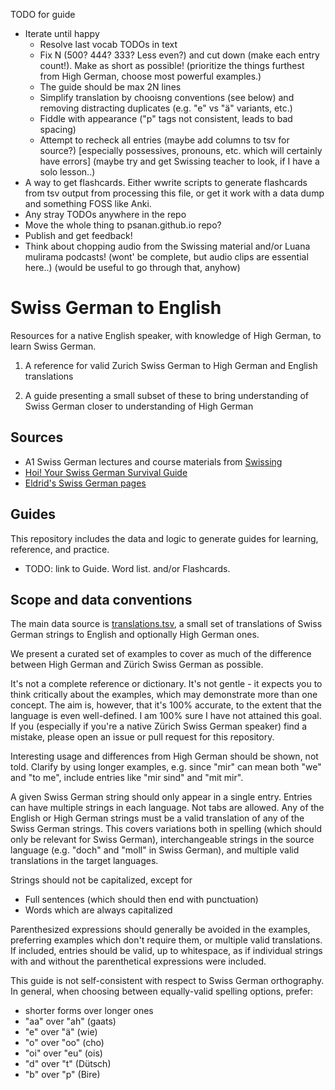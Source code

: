TODO for guide
<ul>
<li> Iterate until happy
  <ul>
    <li> Resolve last vocab TODOs in text
    <li> Fix N (500? 444? 333? Less even?) and cut down (make each entry count!). Make as short as possible! (prioritize the things furthest from High German, choose most powerful examples.)
    <li> The guide should be max 2N lines
    <li> Simplify translation by chooisng conventions (see below) and removing distracting duplicates (e.g. "e" vs "ä" variants, etc.)
    <li> Fiddle with appearance ("p" tags not consistent, leads to bad spacing)
    <li> Attempt to recheck all entries (maybe add columns to tsv for source?) [especially possessives, pronouns, etc. which will certainly have errors]  (maybe try and get Swissing teacher to look, if I have a solo lesson..)
  </ul>
<li> A way to get flashcards. Either wwrite scripts to generate flashcards from tsv output from processing this file, or get it work with a data dump and something FOSS like Anki.
<li> Any stray TODOs anywhere in the repo
<li> Move the whole thing to psanan.github.io repo?
<li> Publish and get feedback!
<li> Think about chopping audio from the Swissing material and/or Luana mulirama podcasts! (wont' be complete, but audio clips are essential here..) (would be useful to go through that, anyhow)
</ul>

# Swiss German to English

Resources for a native English speaker, with knowledge of High German,
to learn Swiss German.

1. A reference for valid Zurich Swiss German to High German and English translations

2. A guide presenting a small subset of these to bring understanding of Swiss German closer to understanding of High German

## Sources

<ul>
<li> A1 Swiss German lectures and course materials from <a href="https://swissing.ch/">Swissing</a>
<li> <a href="https://www.sergiojlievano.com/hoi">Hoi! Your Swiss German Survival Guide</a>
<li> <a href="https://eldrid.ch/switzerland.htm">Eldrid's Swiss German pages</a>
</ul>

## Guides

This repository includes the data and logic to generate guides for learning, reference, and practice.

* TODO: link to Guide. Word list. and/or Flashcards.

## Scope and data conventions

The main data source is [translations.tsv](./translations.tsv), a small set of
translations of Swiss German strings to English and optionally High German
ones.

We present a curated set of examples to cover as much of the difference between
High German and Zürich Swiss German as possible.

It's not a complete reference or dictionary.
It's not gentle - it expects you
to think critically about the examples, which may demonstrate more than one
concept.  The aim is, however, that it's 100% accurate, to the extent that the language is even well-defined.
I am 100% sure I have not attained
this goal. If you (especially if you're a native Zürich Swiss German speaker)
find a mistake, please open an issue or pull request for this repository.

Interesting usage and differences from High German should be shown, not told.
Clarify by using longer examples, e.g.  since "mir" can mean both "we" and "to
me", include entries like "mir sind" and "mit mir".

A given Swiss German string should only appear in a single entry. Entries can
have multiple strings in each language. Not tabs are allowed. Any of the English or High German
strings must be a valid translation of any of the Swiss German strings.  This
covers variations both in spelling (which should only be relevant for Swiss German),
interchangeable strings in the source language (e.g. "doch" and "moll" in Swiss
German), and multiple valid translations in the target languages.

Strings should not be capitalized, except for
* Full sentences (which should then end with punctuation)
* Words which are always capitalized

Parenthesized expressions should generally be avoided in the examples,
preferring examples which don't require them, or multiple valid translations.
If included, entries should be valid, up to whitespace, as if individual
strings with and without the parenthetical expressions were included.

This guide is not self-consistent with respect to Swiss German orthography.
In general, when choosing between equally-valid spelling options, prefer:

- shorter forms over longer ones
- "aa" over "ah" (gaats)
- "e" over "ä" (wie)
- "o" over "oo" (cho)
- "oi" over "eu" (ois)
- "d" over "t" (Dütsch)
- "b" over "p" (Bire)
